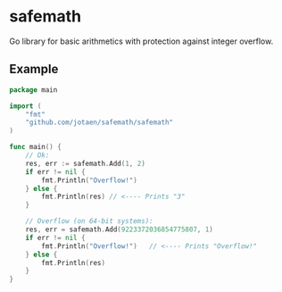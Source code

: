 # safemath

Go library for basic arithmetics with protection against integer overflow.

## Example

```go
package main

import (
	"fmt"
	"github.com/jotaen/safemath/safemath"
)

func main() {
	// Ok:
	res, err := safemath.Add(1, 2)
	if err != nil {
		fmt.Println("Overflow!")
	} else {
		fmt.Println(res) // <---- Prints "3"
	}

	// Overflow (on 64-bit systems):
	res, err = safemath.Add(9223372036854775807, 1)
	if err != nil {
		fmt.Println("Overflow!")   // <---- Prints "Overflow!"
	} else {
		fmt.Println(res)
	}
}
```
